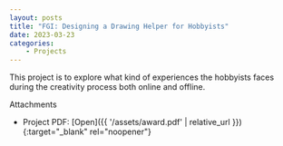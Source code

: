 ```yaml
---
layout: posts
title: "FGI: Designing a Drawing Helper for Hobbyists"
date: 2023-03-23
categories: 
    - Projects
---
```


This project is to explore what kind of experiences the hobbyists faces during the creativity process both online and offline.

Attachments

- Project PDF: [Open]({{ '/assets/award.pdf' | relative_url }}){:target="_blank" rel="noopener"}
